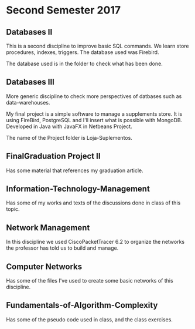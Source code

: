 # Second Semester 2017

## Databases II
This is a second discipline to improve basic SQL commands. We learn store procedures, indexes, triggers. The database used was Firebird.

The database used is in the folder to check what has been done.

## Databases III
More generic discipline to check more perspectives of datbases such as data-warehouses.

My final project is a simple software to manage a supplements store. It is using FireBird, PostgreSQL and I'll insert what is possible with MongoDB. 
Developed in Java with JavaFX in Netbeans Project.

The name of the Project folder is Loja-Suplementos.


## FinalGraduation Project II
Has some material that references my graduation article.

## Information-Technology-Management	
Has some of my works and texts of the discussions done in class of this topic.

## Network Management

In this discipline we used CiscoPacketTracer 6.2 to organize the networks the professor has told us to build and manage.

## Computer Networks

Has some of the files I've used to create some basic networks of this discipline.

## Fundamentals-of-Algorithm-Complexity

Has some of the pseudo code used in class, and the class exercises.
